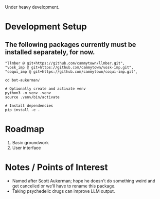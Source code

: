 Under heavy development.

# Development Setup
## The following packages currently must be installed separately, for now.

```
"llmber @ git+https://github.com/cammytown/llmber.git",
"vosk_imp @ git+https://github.com/cammytown/vosk-imp.git",
"coqui_imp @ git+https://github.com/cammytown/coqui-imp.git",
```

```shell
cd bot-aukerman/

# Optionally create and activate venv
python3 -m venv .venv
source .venv/bin/activate

# Install dependencies
pip install -e .
```


# Roadmap
1. Basic groundwork
1. User interface

# Notes / Points of Interest
- Named after Scott Aukerman; hope he doesn't do something weird and get cancelled or we'll have to rename this package.
- Taking psychedelic drugs can improve LLM output.
